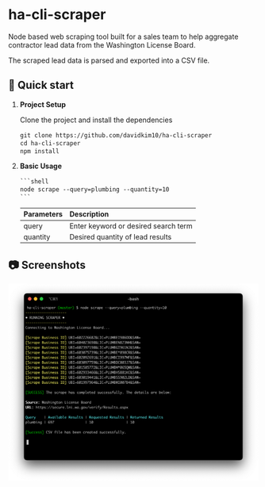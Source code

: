 # ha-cli-scraper

Node based web scraping tool built for a sales team to help aggregate contractor lead data from the Washington License Board.

The scraped lead data is parsed and exported into a CSV file.

## 🚀 Quick start

1.  **Project Setup**

    Clone the project and install the dependencies

    ```shell
    git clone https://github.com/davidkim10/ha-cli-scraper
    cd ha-cli-scraper
    npm install
    ```

2.  **Basic Usage**

        ```shell
        node scrape --query=plumbing --quantity=10
        ```

    | Parameters | Description                          |
    | ---------- | ------------------------------------ |
    | query      | Enter keyword or desired search term |
    | quantity   | Desired quantity of lead results     |

## 📷 Screenshots

![Screenshots](./screenshot.png)
